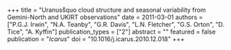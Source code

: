 +++
title = "Uranuss̊quo cloud structure and seasonal variability from Gemini-North and UKIRT observations"
date = 2011-03-01
authors = ["P.G.J. Irwin", "N.A. Teanby", "G.R. Davis", "L.N. Fletcher", "G.S. Orton", "D. Tice", "A. Kyffin"]
publication_types = ["2"]
abstract = ""
featured = false
publication = "*Icarus*"
doi = "10.1016/j.icarus.2010.12.018"
+++

